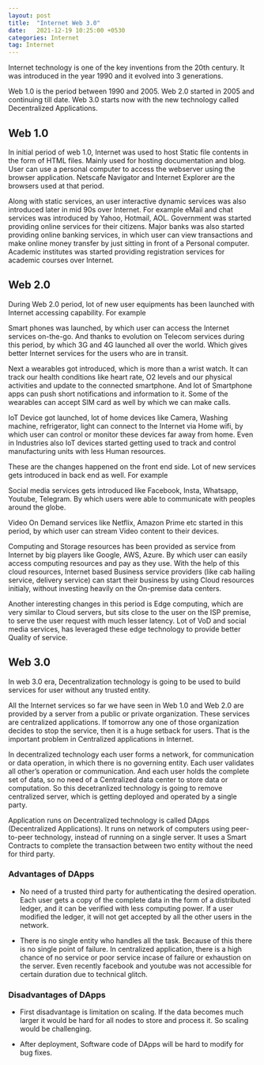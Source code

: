 ```yaml
---
layout: post
title:  "Internet Web 3.0"
date:   2021-12-19 10:25:00 +0530
categories: Internet
tag: Internet
---
```


Internet technology is one of the key inventions from the 20th century. It
was introduced in the year 1990 and it evolved into 3 generations.

Web 1.0 is the period between 1990 and 2005.
Web 2.0 started in 2005 and continuing till date.
Web 3.0 starts now with the new technology called Decentralized Applications.

## Web 1.0

In initial period of web 1.0, Internet was used to host Static file contents in
the form of HTML files.  Mainly used for hosting documentation and blog. User
can use a personal computer to access the webserver using the browser
application. Netscafe Navigator and Internet Explorer are the browsers used at
that period.

Along with static services, an user interactive dynamic services was also
introduced later in mid 90s over Internet. For example eMail and chat services
was introduced by Yahoo, Hotmail, AOL. Government was started providing online
services for their citizens. Major banks was also started providing online
banking services, in which user can view transactions and make online money
transfer by just sitting in front of a Personal computer. Academic institutes
was started providing registration services for academic courses over Internet.

## Web 2.0

During Web 2.0 period, lot of new user equipments has been launched with
Internet accessing capability. For example

Smart phones was launched, by which user can access the Internet services
on-the-go. And thanks to evolution on Telecom services during this period,
by which 3G and 4G launched all over the world. Which gives better Internet
services for the users who are in transit.

Next a wearables got introduced, which is more than a wrist watch. It can
track our health conditions like heart rate, O2 levels and our physical
activities and update to the connected smartphone. And lot of Smartphone apps
can push short notifications and information to it. Some of the wearables can
accept SIM card as well by which we can make calls.

IoT Device got launched, lot of home devices like Camera, Washing machine,
refrigerator, light can connect to the Internet via Home wifi,
by which user can control or monitor these devices far away from home.
Even in Industries also IoT devices started getting used to track and control
manufacturing units with less Human resources.

These are the changes happened on the front end side. Lot of new services
gets introduced in back end as well. For example

Social media services gets introduced like Facebook, Insta, Whatsapp, Youtube,
Telegram. By which users were able to communicate with peoples around the globe.

Video On Demand services like Netflix, Amazon Prime etc started in this period,
by which user can stream Video content to their devices.

Computing and Storage resources has been provided as service from Internet by
big players like Google, AWS, Azure. By which user can easily access computing
resources and pay as they use. With the help of this cloud resources, Internet
based Business service providers (like cab hailing service, delivery service)
can start their business by using Cloud resources initialy, without investing
heavily on the On-premise data centers.

Another interesting changes in this period is Edge computing, which are very
similar to Cloud servers, but sits close to the user on the ISP premise, to
serve the user request with much lesser latency. Lot of VoD and social media
services, has leveraged these edge technology to provide better Quality of
service.

## Web 3.0

In web 3.0 era, Decentralization technology is going to be used to build
services for user without any trusted entity.

All the Internet services so far we have seen in Web 1.0 and Web 2.0 are
provided by a server from a public or private organization. These services are
centralized applications. If tomorrow any one of those organization decides
to stop the service, then it is a huge setback for users. That is the
important problem in Centralized applications in Internet.

In decentralized technology each user forms a network, for communication or
data operation, in which there is no governing entity. Each user validates all
other’s operation or communication. And each user holds the complete set of
data, so no need of a Centralized data center to store data or computation.
So this decetranlized technology is going to remove centralized server, which
is getting deployed and operated by a single party.

Application runs on Decentralized technology is called DApps (Decentralized
Applications). It runs on network of computers using peer-to-peer technology,
instead of running on a single server. It uses a Smart Contracts to complete
the transaction between two entity without the need for third party.

### Advantages of DApps

- No need of a trusted third party for authenticating the desired operation.
Each user gets a copy of the complete data in the form of a distributed ledger,
and it can be verified with less computing power. If a user modified the ledger,
it will not get accepted by all the other users in the network.

- There is no single entity who handles all the task. Because of this there
is no single point of failure. In centralized application, there is a high
chance of no service or poor service incase of failure or exhaustion on the
server. Even recently facebook and youtube was not accessible for certain
duration due to technical glitch.

### Disadvantages of DApps

- First disadvantage is limitation on scaling. If the data becomes much larger
it would be hard for all nodes to store and process it. So scaling would be
challenging.

- After deployment, Software code of DApps will be hard to modify for bug fixes.


